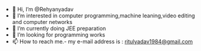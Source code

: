 - 👋 Hi, I’m @Rehyanyadav
- 👀 I’m interested in computer programming,machine leaning,video editing and computer networks
- 🌱 I’m currently doing JEE preparation
- 💞️ I’m looking for programming works
- 📫 How to reach me.- my e-mail address is : ritulyadav1984@gmail.com

<!---
Rehyanyadav/Rehyanyadav is a ✨ special ✨ repository because its `README.md` (this file) appears on your GitHub profile.
You can click the Preview link to take a look at your changes.
--->
